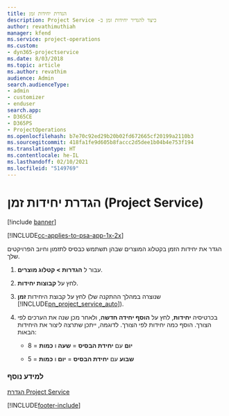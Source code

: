 ```yaml
---
title: הגדרת יחידות זמן
description: כיצד להגדיר יחידות זמן ב- ‏‫Project Service
author: revathimuthiah
manager: kfend
ms.service: project-operations
ms.custom:
- dyn365-projectservice
ms.date: 8/03/2018
ms.topic: article
ms.author: revathim
audience: Admin
search.audienceType:
- admin
- customizer
- enduser
search.app:
- D365CE
- D365PS
- ProjectOperations
ms.openlocfilehash: b7e70c92ed29b20b02fd672665cf20199a2110b3
ms.sourcegitcommit: 418fa1fe9d605b8faccc2d5dee1b04b4e753f194
ms.translationtype: HT
ms.contentlocale: he-IL
ms.lasthandoff: 02/10/2021
ms.locfileid: "5149769"
---
```

# <a name="set-up-time-units-project-service"></a>הגדרת יחידות זמן (Project Service)

[!include [banner](../includes/psa-now-project-operations.md)]

[!INCLUDE[cc-applies-to-psa-app-1x-2x](../includes/cc-applies-to-psa-app-1x-2x.md)]

הגדר את יחידות הזמן בקטלוג המוצרים שבהן תשתמש כבסיס לתזמון וחיוב הפרויקטים שלך.  
  
1. עבור ל **הגדרות > קטלוג מוצרים**.  
  
2. לחץ על **קבוצות יחידות**.  
  
3. לחץ על קבוצת היחידות **זמן** (שנוצרה במהלך ההתקנה של [!INCLUDE[pn_project_service_auto](../includes/pn-project-service-auto.md)]).  
  
4. בכרטיסיה **יחידות**, לחץ על **הוסף יחידה חדשה**, ולאחר מכן שנה את הערכים לפי הצורך. הוסף כמה יחידות לפי הצורך. לדוגמה, ייתכן שתרצה ליצור את היחידות הבאות:  
  
   - **יום** עם **יחידת הבסיס** = **שעה** ו **כמות** = 8  
  
   - **שבוע** עם **יחידת הבסיס** = **יום** ו **כמות** = 5  
  
### <a name="see-also"></a>למידע נוסף  
 [הגדרת Project Service](../psa/configure.md)


[!INCLUDE[footer-include](../includes/footer-banner.md)]